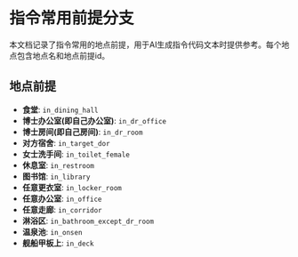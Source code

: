 # 指令常用前提分支

本文档记录了指令常用的地点前提，用于AI生成指令代码文本时提供参考。每个地点包含地点名和地点前提id。

## 地点前提

- **食堂**: `in_dining_hall`
- **博士办公室(即自己办公室)**: `in_dr_office`
- **博士房间(即自己房间)**: `in_dr_room`
- **对方宿舍**: `in_target_dor`
- **女士洗手间**: `in_toilet_female`
- **休息室**: `in_restroom`
- **图书馆**: `in_library`
- **任意更衣室**: `in_locker_room`
- **任意办公室**: `in_office`
- **任意走廊**: `in_corridor`
- **淋浴区**: `in_bathroom_except_dr_room`
- **温泉池**: `in_onsen`
- **舰船甲板上**: `in_deck`
